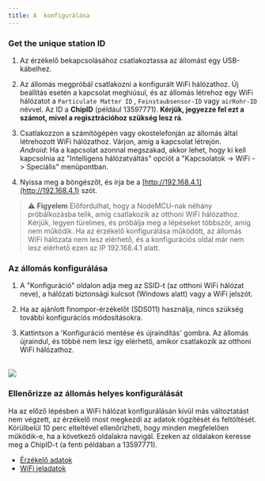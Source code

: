 ```yaml
---
title: A  konfigurálása
---
```

### Get the unique station ID
1. Az érzékelő bekapcsolásához csatlakoztassa az állomást egy USB-kábelhez.

2. Az állomás megpróbál csatlakozni a konfigurált WiFi hálózathoz. Új beállítás esetén a kapcsolat meghiúsul, és az állomás létrehoz egy WiFi hálózatot a `Particulate Matter ID` , `Feinstaubsensor-ID` vagy `airRohr-ID` névvel. Az ID a **ChipID** (például 13597771). **Kérjük, jegyezze fel ezt a számot, mivel a regisztrációhoz szükség lesz rá**.

3. Csatlakozzon a számítógépén vagy okostelefonján az állomás által létrehozott WiFi hálózathoz. Várjon, amíg a kapcsolat létrejön.<br>*Android*: Ha a kapcsolat azonnal megszakad, akkor lehet, hogy ki kell kapcsolnia az "Intelligens hálózatváltás" opciót a "Kapcsolatok -> WiFi -> Speciális" menüpontban.

4. Nyissa meg a böngészőt, és írja be a [http://192.168.4.1](http://192.168.4.1) szót.

> ⚠️ **Figyelem** Előfordulhat, hogy a NodeMCU-nak néhány próbálkozásba telik, amíg csatlakozik az otthoni WiFi hálózathoz. Kérjük, legyen türelmes, és próbálja meg a lépéseket többször, amíg nem működik. Ha az érzékelő konfigurálása működött, az állomás WiFi hálózata nem lesz elérhető, és a konfigurációs oldal már nem lesz elérhető ezen az IP 192.168.4.1 alatt.

### Az állomás konfigurálása
1. A "Konfiguráció" oldalon adja meg az SSID-t (az otthoni WiFi hálózat neve), a hálózati biztonsági kulcsot (Windows alatt) vagy a WiFi jelszót.

2. Ha az ajánlott finompor-érzékelőt (SDS011) használja, nincs szükség további konfigurációs módosításokra.

3. Kattintson a 'Konfiguráció mentése és újraindítás' gombra. Az állomás újraindul, és többé nem lesz így elérhető, amikor csatlakozik az otthoni WiFi hálózathoz.

<br>

<img src="..docsairrohr_config_initial.jpg" loading="lazy">

<br>

### Ellenőrizze az állomás helyes konfigurálását
Ha az előző lépésben a WiFi hálózat konfigurálásán kívül más változtatást nem végzett, az érzékelő most megkezdi az adatok rögzítését és feltöltését. Körülbelül 10 perc elteltével ellenőrizheti, hogy minden megfelelően működik-e, ha a következő oldalakra navigál. Ezeken az oldalakon keresse meg a ChipID-t (a fenti példában a 13597771).

 * [Érzékelő adatok](https://www.madavi.desensorgraph.php)
 * [WiFi jeladatok](https://www.madavi.desensorsignal.php)

